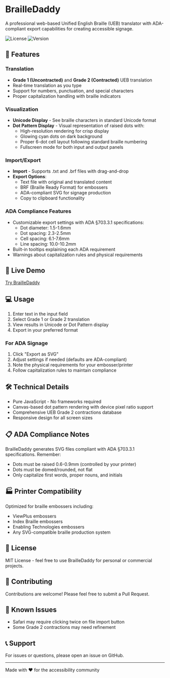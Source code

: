 # BrailleDaddy

A professional web-based Unified English Braille (UEB) translator with ADA-compliant export capabilities for creating accessible signage.

![License](https://img.shields.io/badge/license-MIT-blue.svg)
![Version](https://img.shields.io/badge/version-1.0.0-green.svg)

## 🎯 Features

### Translation
- **Grade 1 (Uncontracted)** and **Grade 2 (Contracted)** UEB translation
- Real-time translation as you type
- Support for numbers, punctuation, and special characters
- Proper capitalization handling with braille indicators

### Visualization
- **Unicode Display** - See braille characters in standard Unicode format
- **Dot Pattern Display** - Visual representation of raised dots with:
  - High-resolution rendering for crisp display
  - Glowing cyan dots on dark background
  - Proper 6-dot cell layout following standard braille numbering
  - Fullscreen mode for both input and output panels

### Import/Export
- **Import** - Supports .txt and .brf files with drag-and-drop
- **Export Options**:
  - Text file with original and translated content
  - BRF (Braille Ready Format) for embossers
  - ADA-compliant SVG for signage production
  - Copy to clipboard functionality

### ADA Compliance Features
- Customizable export settings with ADA §703.3.1 specifications:
  - Dot diameter: 1.5-1.6mm
  - Dot spacing: 2.3-2.5mm
  - Cell spacing: 6.1-7.6mm
  - Line spacing: 10.0-10.2mm
- Built-in tooltips explaining each ADA requirement
- Warnings about capitalization rules and physical requirements

## 🚀 Live Demo

[Try BrailleDaddy](https://castironsill.github.io/brailledaddy/)

## 💻 Usage

1. Enter text in the input field
2. Select Grade 1 or Grade 2 translation
3. View results in Unicode or Dot Pattern display
4. Export in your preferred format

### For ADA Signage
1. Click "Export as SVG"
2. Adjust settings if needed (defaults are ADA-compliant)
3. Note the physical requirements for your embosser/printer
4. Follow capitalization rules to maintain compliance

## 🛠️ Technical Details

- Pure JavaScript - No frameworks required
- Canvas-based dot pattern rendering with device pixel ratio support
- Comprehensive UEB Grade 2 contractions database
- Responsive design for all screen sizes

## 📋 ADA Compliance Notes

BrailleDaddy generates SVG files compliant with ADA §703.3.1 specifications. Remember:
- Dots must be raised 0.6-0.9mm (controlled by your printer)
- Dots must be domed/rounded, not flat
- Only capitalize first words, proper nouns, and initials

## 🏭 Printer Compatibility

Optimized for braille embossers including:
- ViewPlus embossers
- Index Braille embossers
- Enabling Technologies embossers
- Any SVG-compatible braille production system

## 📄 License

MIT License - feel free to use BrailleDaddy for personal or commercial projects.

## 🤝 Contributing

Contributions are welcome! Please feel free to submit a Pull Request.

## 🐛 Known Issues

- Safari may require clicking twice on file import button
- Some Grade 2 contractions may need refinement

## 📞 Support

For issues or questions, please open an issue on GitHub.

---

Made with ❤️ for the accessibility community